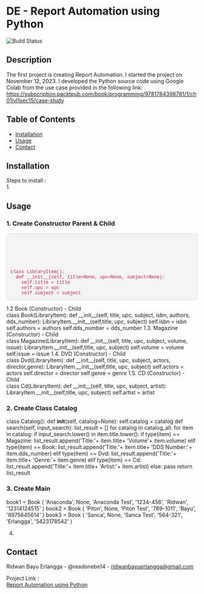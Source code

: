 # DE - Report Automation using Python

![Build Status](https://img.shields.io/badge/build-passing-brightgreen)

<style>
        pre {
            background-color: #f4f4f4;
            padding: 10px;
            border: 1px solid #ddd;
            border-radius: 5px;
            overflow-x: auto;
        }
        code {
            font-family: 'Courier New', Courier, monospace;
            color: #d14;
        }
</style>

## Description
The first project is creating Report Automation. I started the project on November 12, 2023. I developed the Python source code using Google Colab from the use case provided in the following link: https://subscription.packtpub.com/book/programming/9781784398781/1/ch01lvl1sec15/case-study

## Table of Contents
- [Installation](#installation)
- [Usage](#usage)
- [Contact](#contact)

## Installation
Steps to install :<br>
1. 

## Usage
### 1. Create Constructor Parent & Child

<body>
<pre><code>
<head>
    <meta charset="UTF-8">
    <meta name="viewport" content="width=device-width, initial-scale=1.0">
    <title>1.1.  Library Item (Constructor) - Parent</title>
</head>
class LibraryItem():
  def __init__(self, title=None, upc=None, subject=None):
    self.title = title
    self.upc = upc
    self.subject = subject
</pre></code>
1.2 Book (Constructor) - Child <br>
class Book(LibraryItem):
  def __init__(self, title, upc, subject, isbn, authors, dds_number):
    LibraryItem.__init__(self,title, upc, subject)
    self.isbn = isbn
    self.authors = authors
    self.dds_number = dds_number
1.3. Magazine (Constructor) - Child <br>
class Magazine(LibraryItem):
    def __init__(self, title, upc, subject, volume, issue):
        LibraryItem.__init__(self,title, upc, subject)
        self.volume = volume
        self.issue = issue
1.4. DVD (Constructor) - Child <br>
class Dvd(LibraryItem):
    def __init__(self, title, upc, subject, actors, director,genre):
        LibraryItem.__init__(self,title, upc, subject)
        self.actors = actors
        self.director = director
        self.genre = genre
1.5. CD (Constructor) - Child <br>
class Cd(LibraryItem):
    def __init__(self, title, upc, subject, artist):
        LibraryItem.__init__(self,title, upc, subject)
        self.artist = artist

### 2. Create Class Catalog


class Catalog():
    def __init__(self, catalog=None):
        self.catalog = catalog
    def search(self, input_search):
        list_result = []
        for catalog in catalog_all:
            for item in catalog:
                if input_search.lower() in item.title.lower():
                    if type(item) == Magazine:
                        list_result.append('Title:'+ item.title+ 'Volume'+ item.volume)
                    elif type(item) == Book:
                        list_result.append('Title:'+ item.title+ 'DDS Number:'+ item.dds_number)
                    elif type(item) == Dvd:
                        list_result.append('Title:'+ item.title+ 'Genre:'+ item.genre)
                    elif type(item) == Cd:
                        list_result.append('Title:'+ item.title+ 'Artist:'+ item.artist)
                    else:
                        pass
        return list_result

### 3. Create Main


<!--self, title, upc, subject, isbn, authors, dds_number-->
book1 = Book (
    'Anaconda',
    None,
    'Anaconda Test',
    '1234-456',
    'Ridwan',
    '12314124515'
)
book2 = Book (
    'Piton',
    None,
    'Piton Test',
    '789-1011',
    'Bayu',
    '8975645614'
)
book3 = Book (
    'Sanca',
    None,
    'Sanca Test',
    '564-321',
    'Erlangga',
    '5423178542'
)

4. 


## Contact
Ridwan Bayu Erlangga - @readonebe14 - ridwanbayuerlangga@gmail.com

Project Link : <br>
[Report Automation using Python](https://github.com/readonebe14/learn-project/blob/portfolio/project/1.%20Report%20Automation/Project1%20-%20Report%20Automation.ipynb)

